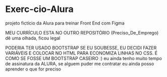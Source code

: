 # Exerc-cio-Alura
projeto fictício da Alura para treinar Front End com Figma

MEU CURRÍCULO ESTA NO OUTRO REPOSITÓRIO (Preciso_De_Emprego) dê uma olhada, ficou legal

PODERIA TER USADO BOOTSTRAP SE EU SOUBESSE, EU DECIDI FAZER VARIÁVEIS E COLOCAR NO HTML PARA ECONOMIZA LINHAS NO CSS. É COMO SE FOSSE UM BOOTSTRAP CASEIRO :)
eu ainda tenho muito tempo de assinatura da ALURA, se alguem puder me contratar eu ainda posso aprender o que for preciso
